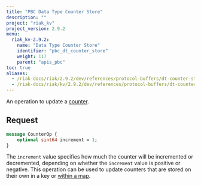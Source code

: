 ```yaml
---
title: "PBC Data Type Counter Store"
description: ""
project: "riak_kv"
project_version: 2.9.2
menu:
  riak_kv-2.9.2:
    name: "Data Type Counter Store"
    identifier: "pbc_dt_counter_store"
    weight: 117
    parent: "apis_pbc"
toc: true
aliases:
  - /riak-docs/riak/2.9.2/dev/references/protocol-buffers/dt-counter-store
  - /riak-docs/riak/kv/2.9.2/dev/references/protocol-buffers/dt-counter-store
---
```


An operation to update a [counter]({{<baseurl>}}riak/kv/2.9.2/developing/data-types).

## Request

```protobuf
message CounterOp {
    optional sint64 increment = 1;
}
```

The `increment` value specifies how much the counter will be incremented
or decremented, depending on whether the `increment` value is positive
or negative. This operation can be used to update counters that are
stored on their own in a key or [within a map]({{<baseurl>}}riak/kv/2.9.2/developing/api/protocol-buffers/dt-map-store).
